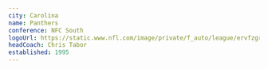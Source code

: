 ```yaml
---
city: Carolina
name: Panthers
conference: NFC South
logoUrl: https://static.www.nfl.com/image/private/f_auto/league/ervfzgrqdpnc7lh5gqwq
headCoach: Chris Tabor
established: 1995
---
```

